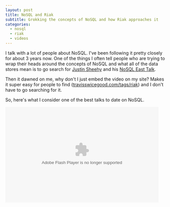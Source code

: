 ```yaml
---
layout: post
title: NoSQL and Riak
subtitle: Grokking the concepts of NoSQL and how Riak approaches it
categories:
  - nosql
  - riak
  - videos
---
```


I talk with a lot of people about NoSQL.  I've been following it pretty closely
for about 3 years now.  One of the things I often tell people who are trying to
wrap their heads around the concepts of NoSQL and what all of the data stores
mean is to go search for [Justin Sheehy][] and his [NoSQL East Talk][].

Then it dawned on me, why don't I just embed the video on my site?  Makes it
super easy for people to find ([travisswicegood.com/tags/riak][riak-tag]) and I don't
have to go searching for it.

So, here's what I consider one of the best talks to date on NoSQL.

<embed src="http://blip.tv/play/AYGv7WMC" type="application/x-shockwave-flash" width="480" height="300" allowscriptaccess="always" allowfullscreen="true"></embed>

[Justin Sheehy]: http://twitter.com/#!/justinsheehy
[NoSQL East Talk]: https://nosqleast.com/2009/#speaker/sheehy
[riak-tag]: http://travisswicegood.com/tags/riak

